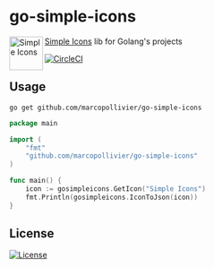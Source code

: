 # go-simple-icons

<picture>
	<source media="(prefers-color-scheme: dark)" srcset="https://si-cdn.vercel.app/simpleicons/white">
	<source media="(prefers-color-scheme: light)" srcset="https://si-cdn.vercel.app/simpleicons">
	<img align="left" alt="Simple Icons" height="60" src="https://si-cdn.vercel.app/simpleicons">
</picture>

[Simple Icons](https://github.com/simple-icons/simple-icons) lib for Golang's projects

[![CircleCI](https://dl.circleci.com/status-badge/img/gh/marcopollivier/go-simple-icons/tree/main.svg?style=svg)](https://dl.circleci.com/status-badge/redirect/gh/marcopollivier/go-simple-icons/tree/main)

## Usage 

````shell
go get github.com/marcopollivier/go-simple-icons
````

```go
package main

import (
	"fmt"
	"github.com/marcopollivier/go-simple-icons"
)

func main() {
	icon := gosimpleicons.GetIcon("Simple Icons")
	fmt.Println(gosimpleicons.IconToJson(icon))
}
```

## License



[![License](https://img.shields.io/github/license/marcopollivier/go-simple-icons?style=flat)]()
